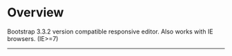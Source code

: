 Overview
===================


Bootstrap 3.3.2 version compatible responsive editor. Also works with IE browsers. (IE>=7)

----------